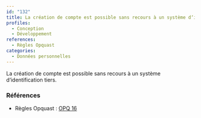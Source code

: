 ```yaml
---
id: "132"
title: La création de compte est possible sans recours à un système d‘identification tiers.
profiles:
  - Conception
  - Développement
references:
  - Règles Opquast
categories:
  - Données personnelles
---
```


La création de compte est possible sans recours à un système d‘identification tiers.

### Références

*   Règles Opquast : [OPQ 16](https://checklists.opquast.com/fr/assurance-qualite-web/la-creation-de-compte-est-possible-sans-recours-a-un-systeme-didentification-tiers)
